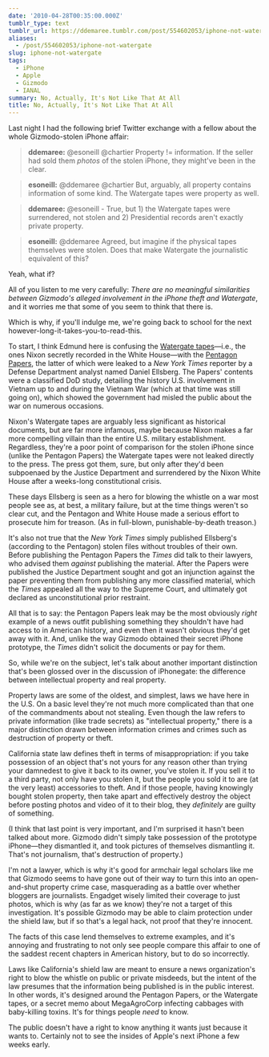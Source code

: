 ```yaml
---
date: '2010-04-28T00:35:00.000Z'
tumblr_type: text
tumblr_url: https://ddemaree.tumblr.com/post/554602053/iphone-not-watergate
aliases:
  - /post/554602053/iphone-not-watergate
slug: iphone-not-watergate
tags:
  - iPhone
  - Apple
  - Gizmodo
  - IANAL
summary: No, Actually, It's Not Like That At All
title: No, Actually, It's Not Like That At All
---
```


Last night I had the following brief Twitter exchange with a fellow about the whole Gizmodo-stolen iPhone affair:

> **ddemaree:** @esoneill @chartier Property != information. If the seller had sold them *photos* of the stolen iPhone, they might've been in the clear.

> **esoneill:** @ddemaree @chartier But, arguably, all property contains information of some kind. The Watergate tapes were property as well.

> **ddemaree:** @esoneill - True, but 1) the Watergate tapes were surrendered, not stolen and 2) Presidential records aren't exactly private property.

> **esoneill:** @ddemaree Agreed, but imagine if the physical tapes themselves were stolen. Does that make Watergate the journalistic equivalent of this?

Yeah, what if?

All of you listen to me very carefully: _There are no meaningful similarities between  Gizmodo's alleged involvement in the iPhone theft and Watergate_, and it worries me that some of you seem to think that there is.

Which is why, if you'll indulge me, we're going back to school for the next however-long-it-takes-you-to-read-this.

To start, I think Edmund here is confusing the [Watergate tapes](http://en.wikipedia.org/wiki/Watergate_tapes)—i.e., the ones Nixon secretly recorded in the White House—with the [Pentagon Papers](http://en.wikipedia.org/wiki/Pentagon_Papers), the latter of which were leaked to a _New York Times_ reporter by a Defense Department analyst named Daniel Ellsberg. The Papers' contents were a classified DoD study, detailing the history U.S. involvement in Vietnam up to and during the Vietnam War (which at that time was still going on), which showed the government had misled the public about the war on numerous occasions.

Nixon's Watergate tapes are arguably less significant as historical documents, but are far more infamous, maybe because Nixon makes a far more compelling villain than the entire U.S. military establishment. Regardless, they're a poor point of comparison for the stolen iPhone since (unlike the Pentagon Papers) the Watergate tapes were not leaked directly to the press. The press got them, sure, but only after they'd been subpoenaed by the Justice Department and surrendered by the Nixon White House after a weeks-long constitutional crisis.

These days Ellsberg is seen as a hero for blowing the whistle on a war most people see as, at best, a military failure, but at the time things weren't so clear cut, and the Pentagon and White House made a serious effort to prosecute him for treason. (As in full-blown, punishable-by-death treason.)

It's also not true that the _New York Times_ simply published Ellsberg's (according to the Pentagon) stolen files without troubles of their own. Before publishing the Pentagon Papers the _Times_ did talk to their lawyers, who advised them _against_ publishing the material. After the Papers were published the Justice Department sought and got an injunction against the paper preventing them from publishing any more classified material, which the _Times_ appealed all the way to the Supreme Court, and ultimately got declared as unconstitutional prior restraint.

All that is to say: the Pentagon Papers leak may be the most obviously _right_ example of a news outfit publishing something they shouldn't have had access to in American history, and even then it wasn't obvious they'd get away with it. And, unlike the way Gizmodo obtained their secret iPhone prototype, the _Times_ didn't solicit the documents or pay for them.

So, while we're on the subject, let's talk about another important distinction that's been glossed over in the discussion of iPhonegate: the difference between intellectual property and real property.

Property laws are some of the oldest, and simplest, laws we have here in the U.S. On a basic level they're not much more complicated than that one of the commandments about not stealing. Even though the law refers to private information (like trade secrets) as "intellectual property," there is a major distinction drawn between information crimes and crimes such as destruction of property or theft.

California state law defines theft in terms of misappropriation: if you take possession of an object that's not yours for any reason other than trying your damnedest to give it back to its owner, you've stolen it. If you sell it to a third party, not only have you stolen it, but the people you sold it to are (at the very least) accessories to theft. And if those people, having knowingly bought stolen property, then take apart and effectively destroy the object before posting photos and video of it to their blog, they _definitely_ are guilty of something.

(I think that last point is very important, and I'm surprised it hasn't been talked about more. Gizmodo didn't simply take possession of the prototype iPhone—they dismantled it, and took pictures of themselves dismantling it. That's not journalism, that's destruction of property.)

I'm not a lawyer, which is why it's good for armchair legal scholars like me that Gizmodo seems to have gone out of their way to turn this into an open-and-shut property crime case, masquerading as a battle over whether bloggers are journalists. Engadget wisely limited their coverage to just photos, which is why (as far as we know) they're not a target of this investigation. It's possible Gizmodo may be able to claim protection under the shield law, but if so that's a legal hack, not proof that they're innocent.

The facts of this case lend themselves to extreme examples, and it's annoying and frustrating to not only see people compare this affair to one of the saddest recent chapters in American history, but to do so incorrectly.

Laws like California's shield law are meant to ensure a news organization's right to blow the whistle on public or private misdeeds, but the intent of the law presumes that the information being published is in the public interest. In other words, it's designed around the Pentagon Papers, or the Watergate tapes, or a secret memo about MegaAgroCorp infecting cabbages with baby-killing toxins. It's for things people _need_ to know.

The public doesn't have a right to know anything it wants just because it wants to. Certainly not to see the insides of Apple's next iPhone a few weeks early.